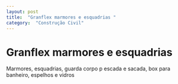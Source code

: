 ```yaml
---
layout: post
title:  "Granflex marmores e esquadrias "
category:  "Construção Civil"
---
```


# Granflex marmores e esquadrias 

Marmores, esquadrias, guarda corpo p escada e sacada, box para banheiro, espelhos e vidros 
